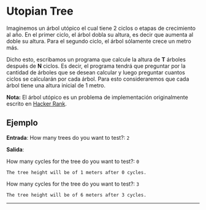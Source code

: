 # Utopian Tree

Imaginemos un árbol utópico el cual tiene 2 ciclos o etapas de crecimiento al año.
En el primer ciclo, el árbol dobla su altura, es decir que aumenta al doble su altura.
Para el segundo ciclo, el árbol sólamente crece un metro más.

Dicho esto, escribamos un programa que calcule la altura de **T** árboles después de
**N** ciclos. Es decir, el programa tendrá que preguntar por la cantidad de árboles que
se desean calcular y luego preguntar cuantos ciclos se calcularán por cada árbol. Para esto
consideraremos que cada árbol tiene una altura inicial de 1 metro.

**Nota:** El árbol utópico es un problema de implementación originalmente escrito
en [Hacker Rank](https://www.hackerrank.com/challenges/utopian-tree).

## Ejemplo

**Entrada**: How many trees do you want to test?: `2`

**Salida**:

How many cycles for the tree do you want to test?: `0`

`The tree height will be of 1 meters after 0 cycles.`

How many cycles for the tree do you want to test?: `3`

`The tree height will be of 6 meters after 3 cycles.`
____

